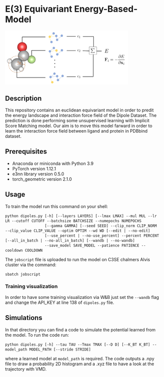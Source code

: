 # E(3) Equivariant Energy-Based-Model

<img src="./graph-nn.png"  width=400>

## Description
This repository contains an euclidean equivariant model in order to predit the energy landscape and interaction force field of the Dipole Dataset. The prediction is done performing some unsupervised learning with Implicit Score Matching model. Our aim is to move this model farward in order to learn the interaction force field between ligand and protein in PDBbind dataset.

## Prerequisites
* Anaconda or miniconda with Python 3.9
* PyTorch version 1.12.1
* e3nn library version 0.5.0
* torch_geometric version 2.1.0

## Usage
To train the model run this command on your shell:
```
python dipoles.py [-h] [--layers LAYERS] [--lmax LMAX] --mul MUL --lr LR --cutoff CUTOFF --batchsize BATCHSIZE --numepochs NUMEPOCHS
                  [--gamma GAMMA] [--seed SEED] --clip_norm CLIP_NORM --clip_value CLIP_VALUE --optim OPTIM --wd WD [--edit | --no-edit]
                  [--use_percent | --no-use_percent] --percent PERCENT [--all_in_batch | --no-all_in_batch] [--wandb | --no-wandb]
                  --save_model SAVE_MODEL --patience PATIENCE --cooldown COOLDOWN
```
The `jobscript` file is uploaded to run the model on C3SE chalmers Alvis cluster via the command:
```
sbatch jobscript
```

### Training visualization
In order to have some training visualization via W&B just set the `--wandb` flag and change the API_KEY at line 138 of `dipoles.py` file.


## Simulations
In that directory you can find a code to simulate the potential learned from the model. To run the code run:
```
python dipoles.py [-h] --tau TAU --Tmax TMAX [--D D] [--K_BT K_BT] --model_path MODEL_PATH [--stride STRIDE]
```
where a learned model at `model_path` is required. The code outputs a .npy file to draw a probability 2D histogram and a .xyz file to have a look at the trajectory with VMD.
